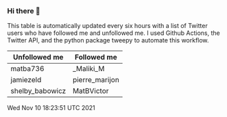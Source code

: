 ### Hi there 👋

This table is automatically updated every six hours with a list of Twitter users who have followed me and unfollowed me. I used Github Actions, the Twitter API, and the python package tweepy to automate this workflow.

| Unfollowed me |  Followed me |
| --- | --- |
|matba736|_Maliki_M|
|jamiezeld|pierre_marijon|
|shelby_babowicz|MatBVictor|
Wed Nov 10 18:23:51 UTC 2021
